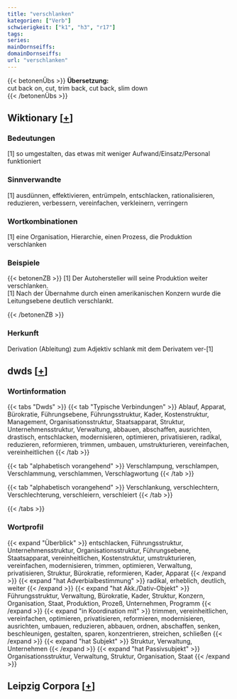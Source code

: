 ```yaml
---
title: "verschlanken"
kategorien: ["Verb"]
schwierigkeit: ["k1", "h3", "r17"]
tags:
series:
mainDornseiffs:
domainDornseiffs:
url: "verschlanken"
---
```


{{< betonenÜbs >}}
**Übersetzung:**  
cut back on, cut, trim back, cut back, slim down  
{{< /betonenÜbs >}}

## Wiktionary [[+](https://de.wiktionary.org/wiki/verschlanken)]

### Bedeutungen
[1] so umgestalten, das etwas mit weniger Aufwand/Einsatz/Personal funktioniert  

### Sinnverwandte
[1] ausdünnen, effektivieren, entrümpeln, entschlacken, rationalisieren, reduzieren, verbessern, vereinfachen, verkleinern, verringern  

### Wortkombinationen
[1] eine Organisation, Hierarchie, einen Prozess, die Produktion verschlanken  

### Beispiele
{{< betonenZB >}}
[1] Der Autohersteller will seine Produktion weiter verschlanken.  
[1] Nach der Übernahme durch einen amerikanischen Konzern wurde die Leitungsebene deutlich verschlankt.  

{{< /betonenZB >}}
### Herkunft
Derivation (Ableitung) zum Adjektiv schlank mit dem Derivatem ver-[1]  



## dwds [[+](https://www.dwds.de/wb/verschlanken)]

### Wortinformation
{{< tabs "Dwds" >}}
{{< tab "Typische Verbindungen" >}}
Ablauf, Apparat, Bürokratie, Führungsebene, Führungsstruktur, Kader, Kostenstruktur, Management, Organisationsstruktur, Staatsapparat, Struktur, Unternehmensstruktur, Verwaltung, abbauen, abschaffen, ausrichten, drastisch, entschlacken, modernisieren, optimieren, privatisieren, radikal, reduzieren, reformieren, trimmen, umbauen, umstrukturieren, vereinfachen, vereinheitlichen
{{< /tab >}}

{{< tab "alphabetisch vorangehend" >}}
Verschlampung, verschlampen, Verschlammung, verschlammen, Verschlagwortung
{{< /tab >}}

{{< tab "alphabetisch vorangehend" >}}
Verschlankung, verschlechtern, Verschlechterung, verschleiern, verschleiert
{{< /tab >}}

{{< /tabs >}}

### Wortprofil
{{< expand "Überblick" >}} entschlacken, Führungsstruktur, Unternehmensstruktur, Organisationsstruktur, Führungsebene, Staatsapparat, vereinheitlichen, Kostenstruktur, umstrukturieren, vereinfachen, modernisieren, trimmen, optimieren, Verwaltung, privatisieren, Struktur, Bürokratie, reformieren, Kader, Apparat {{< /expand >}}
{{< expand "hat Adverbialbestimmung" >}} radikal, erheblich, deutlich, weiter {{< /expand >}}
{{< expand "hat Akk./Dativ-Objekt" >}} Führungsstruktur, Verwaltung, Bürokratie, Kader, Struktur, Konzern, Organisation, Staat, Produktion, Prozeß, Unternehmen, Programm {{< /expand >}}
{{< expand "in Koordination mit" >}} trimmen, vereinheitlichen, vereinfachen, optimieren, privatisieren, reformieren, modernisieren, ausrichten, umbauen, reduzieren, abbauen, ordnen, abschaffen, senken, beschleunigen, gestalten, sparen, konzentrieren, streichen, schließen {{< /expand >}}
{{< expand "hat Subjekt" >}} Struktur, Verwaltung, Unternehmen {{< /expand >}}
{{< expand "hat Passivsubjekt" >}} Organisationsstruktur, Verwaltung, Struktur, Organisation, Staat {{< /expand >}}

## Leipzig Corpora [[+](https://corpora.uni-leipzig.de/en/res?word=verschlanken&corpusId=deu_newscrawl-public_2018)]

